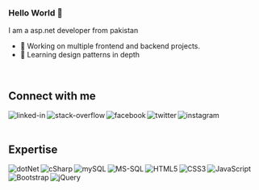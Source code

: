 ### Hello World 👋
I am a asp.net developer from pakistan

- 🔭 Working on multiple frontend and backend projects.
- 🌱 Learning design patterns in depth
<br>

## Connect with me
[<img align="left" alt="linked-in" src="https://img.shields.io/badge/linkedin-%230077B5.svg?&style=for-the-badge&logo=linkedin&logoColor=white" />](https://www.linkedin.com/in/ahmedtahami)

[<img align="left" alt="stack-overflow" src="https://img.shields.io/badge/stack%20overflow-FE7A16?logo=stack-overflow&logoColor=white&style=for-the-badge" />](https://stackoverflow.com/users/14420443/ahmed-naeem)

[<img align="left" alt="facebook" src="https://img.shields.io/badge/facebook-%231877F2.svg?&style=for-the-badge&logo=facebook&logoColor=white" />](https://www.facebook.com/ahmedntahami/)

[<img align="left" alt="twitter" src="https://img.shields.io/badge/twitter-%231DA1F2.svg?&style=for-the-badge&logo=twitter&logoColor=white" />](https://twitter.com/ahmedtahami)

[<img align="left" alt="instagram" src="https://img.shields.io/badge/Instagram-E4405F?style=for-the-badge&logo=instagram&logoColor=white" />](https://instagram.com/ahmedtahami)

<br>
<br>

## Expertise

<img align="left" alt="dotNet" src="https://img.shields.io/badge/.NET-512BD4?style=for-the-badge&logo=dotnet&logoColor=white" />

<img align="left" alt="cSharp" src="https://img.shields.io/badge/C%23-239120?style=for-the-badge&logo=c-sharp&logoColor=white" />

<img align="left" alt="mySQL" src="https://img.shields.io/badge/MySQL-00000F?style=for-the-badge&logo=mysql&logoColor=white" />

<img align="left" alt="MS-SQL" src="https://img.shields.io/badge/Microsoft%20SQL%20Sever-CC2927?style=for-the-badge&logo=microsoft%20sql%20server&logoColor=white" />

<img align="left" alt="HTML5" src="https://img.shields.io/badge/HTML5-E34F26?style=for-the-badge&logo=html5&logoColor=white" />

<img align="left" alt="CSS3" src="https://img.shields.io/badge/CSS3-1572B6?style=for-the-badge&logo=css3&logoColor=white" />

<img align="left" alt="JavaScript" src="https://img.shields.io/badge/JavaScript-323330?style=for-the-badge&logo=javascript&logoColor=F7DF1E" />

<img align="left" alt="Bootstrap" src="https://img.shields.io/badge/Bootstrap-563D7C?style=for-the-badge&logo=bootstrap&logoColor=white" />

<img align="left" alt="jQuery" src="https://img.shields.io/badge/jQuery-0769AD?style=for-the-badge&logo=jquery&logoColor=white" />

<br>
<br>
